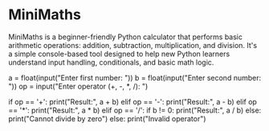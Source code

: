 # MiniMaths
MiniMaths is a beginner-friendly Python calculator that performs basic arithmetic operations: addition, subtraction, multiplication, and division. It's a simple console-based tool designed to help new Python learners understand input handling, conditionals, and basic math logic.


a = float(input("Enter first number: "))
b = float(input("Enter second number: "))
op = input("Enter operator (+, -, *, /): ")

if op == '+':
    print("Result:", a + b)
elif op == '-':
    print("Result:", a - b)
elif op == '*':
    print("Result:", a * b)
elif op == '/':
    if b != 0:
        print("Result:", a / b)
    else:
        print("Cannot divide by zero")
else:
    print("Invalid operator")
